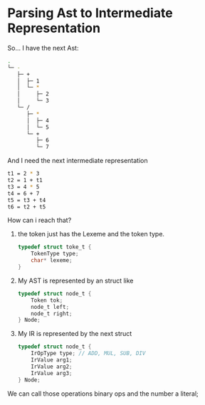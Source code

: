 #  Parsing Ast to Intermediate Representation
So... I have the next Ast:
~~~ bash
.
└─ -
   ├─ +
   │  ├─ 1
   │  └─ *
   │     ├─ 2
   │     └─ 3
   └─ /
      ├─ *
      │  ├─ 4
      │  └─ 5
      └─ +
         ├─ 6
         └─ 7
~~~

And I need the next intermediate representation
~~~ bash
t1 = 2 * 3
t2 = 1 + t1
t3 = 4 * 5
t4 = 6 + 7
t5 = t3 + t4
t6 = t2 + t5
~~~

How can i reach that?
1. the token just has the Lexeme and the token type.
	~~~ c
	typedef struct toke_t {
		TokenType type;
		char* lexeme;
	}
	~~~
2. My AST is represented by an struct like
	~~~ c
	typedef struct node_t {
		Token tok;
		node_t left;
		node_t right;
	} Node;
	~~~
2. My IR is represented by the next struct
	~~~ c
	typedef struct node_t {
		IrOpType type; // ADD, MUL, SUB, DIV
		IrValue arg1;
		IrValue arg2;
		IrValue arg3;
	} Node;
	~~~


We can call those operations binary ops and the number a literal;
